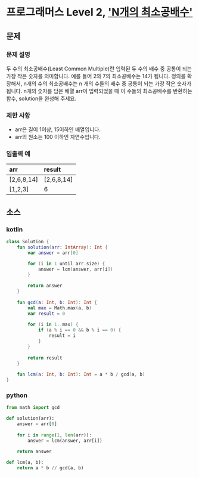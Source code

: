 # 프로그래머스 Level 2, ['N개의 최소공배수'](https://programmers.co.kr/learn/courses/30/lessons/12953)

## 문제

### 문제 설명

두 수의 최소공배수(Least Common Multiple)란 입력된 두 수의 배수 중 공통이 되는 가장 작은 숫자를 의미합니다. 예를 들어 2와 7의 최소공배수는 14가 됩니다. 정의를 확장해서, n개의 수의 최소공배수는 n 개의 수들의 배수 중 공통이 되는 가장 작은 숫자가 됩니다. n개의 숫자를 담은 배열 arr이 입력되었을 때 이 수들의 최소공배수를 반환하는 함수, solution을 완성해 주세요.

### 제한 사항

- arr은 길이 1이상, 15이하인 배열입니다.
- arr의 원소는 100 이하인 자연수입니다.

### 입출력 예

|arr|result|
|:--|:--|
|[2,6,8,14]|[2,6,8,14]|
|[1,2,3]|6|

## 소스

### kotlin

```kotlin
class Solution {
    fun solution(arr: IntArray): Int {
        var answer = arr[0]

        for (i in 1 until arr.size) {
            answer = lcm(answer, arr[i])
        }
        
        return answer
    }
    
    fun gcd(a: Int, b: Int): Int {
        val max = Math.max(a, b)
        var result = 0
        
        for (i in 1..max) {
            if (a % i == 0 && b % i == 0) {
                result = i
            }
        }
        
        return result
    }
    
    fun lcm(a: Int, b: Int): Int = a * b / gcd(a, b)
}
```

### python

```python
from math import gcd

def solution(arr):
    answer = arr[0]
    
    for i in range(1, len(arr)):
        answer = lcm(answer, arr[i])
    
    return answer

def lcm(a, b):
    return a * b // gcd(a, b)
```
